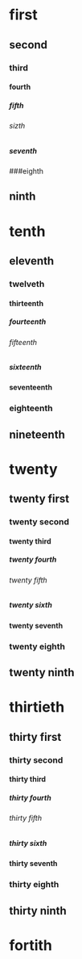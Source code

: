 # first
## second
### third
#### fourth
##### fifth
###### sizth
##### seventh
###eighth
## ninth
# tenth
## eleventh
### twelveth
#### thirteenth
##### fourteenth
###### fifteenth
##### sixteenth
#### seventeenth
### eighteenth
## nineteenth
# twenty
## twenty first
### twenty second
#### twenty third
##### twenty fourth
###### twenty fifth
##### twenty sixth
#### twenty seventh
### twenty eighth
## twenty ninth
# thirtieth
## thirty first
### thirty second
#### thirty third
##### thirty fourth
###### thirty fifth
##### thirty sixth
#### thirty seventh
### thirty eighth
## thirty ninth
# fortith
